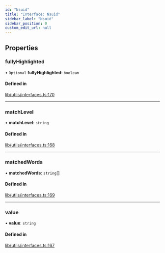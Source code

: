 ```yaml
---
id: "Nsuid"
title: "Interface: Nsuid"
sidebar_label: "Nsuid"
sidebar_position: 0
custom_edit_url: null
---
```


## Properties

### fullyHighlighted

• `Optional` **fullyHighlighted**: `boolean`

#### Defined in

[lib/utils/interfaces.ts:170](https://github.com/lmmfranco/nintendo-switch-eshop/blob/a444be3/src/lib/utils/interfaces.ts#L170)

___

### matchLevel

• **matchLevel**: `string`

#### Defined in

[lib/utils/interfaces.ts:168](https://github.com/lmmfranco/nintendo-switch-eshop/blob/a444be3/src/lib/utils/interfaces.ts#L168)

___

### matchedWords

• **matchedWords**: `string`[]

#### Defined in

[lib/utils/interfaces.ts:169](https://github.com/lmmfranco/nintendo-switch-eshop/blob/a444be3/src/lib/utils/interfaces.ts#L169)

___

### value

• **value**: `string`

#### Defined in

[lib/utils/interfaces.ts:167](https://github.com/lmmfranco/nintendo-switch-eshop/blob/a444be3/src/lib/utils/interfaces.ts#L167)
